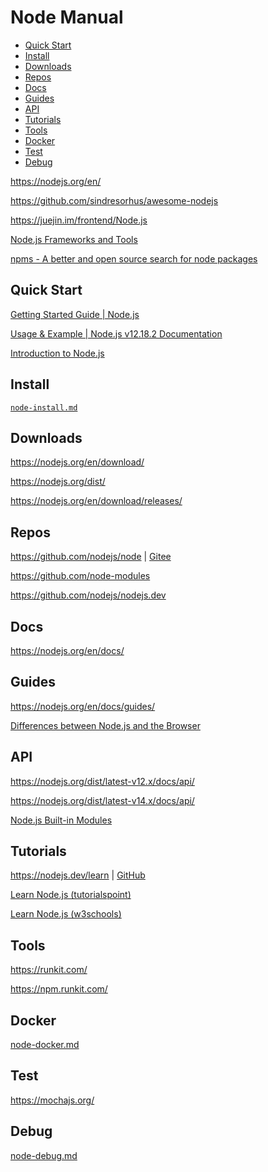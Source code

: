 <!-- #node-manual -->
<!-- omit in toc -->
# Node Manual

- [Quick Start](#quick-start)
- [Install](#install)
- [Downloads](#downloads)
- [Repos](#repos)
- [Docs](#docs)
- [Guides](#guides)
- [API](#api)
- [Tutorials](#tutorials)
- [Tools](#tools)
- [Docker](#docker)
- [Test](#test)
- [Debug](#debug)

<https://nodejs.org/en/>

<https://github.com/sindresorhus/awesome-nodejs>

<https://juejin.im/frontend/Node.js>

[Node.js Frameworks and Tools](https://nodejs.dev/learn#nodejs-frameworks-and-tools)

[npms - A better and open source search for node packages](https://npms.io/)

## Quick Start

[Getting Started Guide | Node.js](https://nodejs.org/en/docs/guides/getting-started-guide/)

[Usage & Example | Node.js v12.18.2 Documentation](https://nodejs.org/docs/latest-v12.x/api/synopsis.html)

[Introduction to Node.js](https://nodejs.dev/learn/introduction-to-nodejs)

<!-- #node-install -->
## Install

[`node-install.md`](node-install.md)

## Downloads

<https://nodejs.org/en/download/>

<https://nodejs.org/dist/>

<https://nodejs.org/en/download/releases/>

## Repos

<https://github.com/nodejs/node> | [Gitee](https://gitee.com/mrhuangyuhui/node)

<https://github.com/node-modules>

<https://github.com/nodejs/nodejs.dev>

## Docs

<https://nodejs.org/en/docs/>

## Guides

<https://nodejs.org/en/docs/guides/>

[Differences between Node.js and the Browser](https://nodejs.dev/learn/differences-between-nodejs-and-the-browser)

## API

<https://nodejs.org/dist/latest-v12.x/docs/api/>

<https://nodejs.org/dist/latest-v14.x/docs/api/>

[Node.js Built-in Modules](https://www.w3schools.com/nodejs/ref_modules.asp)

<!-- #node-tutorial -->
## Tutorials

<https://nodejs.dev/learn> | [GitHub](https://github.com/nodejs/nodejs.dev)

[Learn Node.js (tutorialspoint)](https://www.tutorialspoint.com/nodejs/index.htm)

[Learn Node.js (w3schools)](https://www.w3schools.com/nodejs/)

<!-- #node-tool -->
## Tools

<https://runkit.com/>

<https://npm.runkit.com/>

## Docker

[node-docker.md](node-docker.md)

## Test

<https://mochajs.org/>

<!-- #node-debug -->
## Debug

[node-debug.md](node-debug.md)
